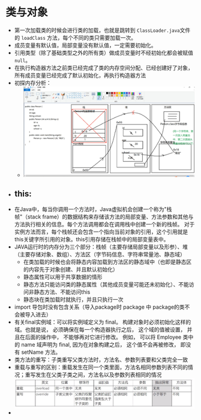 # 类与对象
- 第一次加载类的时候会进行类的加载，也就是跳转到 `ClassLoader.java`文件的 `loadClass` 方法，每个不同的类只需要加载一次。
- 成员变量有默认值，局部变量没有默认值，一定需要初始化。
- 引用类型（除了基础类型之外的所有类）做成员变量时不经初始化都会被赋值`null`。
- 在执行构造器方法之前类已经完成了类的内存空间分配、已经创建好了对象，所有成员变量已经完成了默认初始化，再执行构造器方法
- 初探内存分析：
    - ![img.png](img.png)
- this:
    - 
- 在Java中，每当你调用一个方法时，Java虚拟机会创建一个称为"栈帧"（stack frame）的数据结构来存储该方法的局部变量、方法参数和其他与方法执行相关的信息。每个方法调用都会在调用栈中创建一个新的栈帧。
对于实例方法而言，每个栈帧还会包含一个指向当前对象的引用，这个引用就是this关键字所引用的对象。this引用存储在栈帧中的局部变量表中。
- JAVA运行时的内存分为三个部分：栈帧（主要存储局部变量以及形参）、堆（主要存储对象、数组）、方法区（字节码信息、字符串常量池、静态域）
  - 在类加载的时候也会将静态内容加载到方法区的静态域中（也即是静态区的内容先于对象创建、并且默认初始化）
  - 静态属性可以用于共享数据的情形
  - 静态方法只能访问类的静态属性（其他成员变量可能还未初始化）、不能访问非静态方法、不能访问this
  - 静态块在类加载时就执行，并且只执行一次
- import 导包时没有包含关系（导入package时 package 中 package的类不会被导入进去）
- 有关final实例域：可以将实例域定义为 final。 构建对象时必须初始化这样的域。也就是说， 必须确保在每一个构造器执行之后， 这个域的值被设置， 并且在后面的操作中， 不能够再对它进行修改。 例如， 可以将 Employee 类中的 name 域声明为 final, 因为在对象构建之后， 这个值不会再被修改， 即没有 setName 方法。
- 类方法的重写：子类重写父类方法时，方法名、参数列表要和父类完全一致
- 重载与重写的区别：重载发生在同一个类里面，方法名相同参数列表不同的情况；重写发生在父类子类之间，方法名以及参数列表相同的情况![](Snipaste_2023-06-11_10-32-38.png)
- 